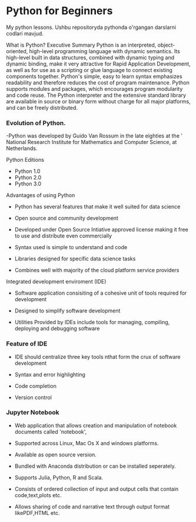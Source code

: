 # Python for Beginners
My python lessons.
Ushbu repositoryda pythonda o'rgangan darslarni codlari mavjud.

What is Python? 
Executive Summary
Python is an interpreted, object-oriented, high-level programming language with dynamic semantics. Its high-level built in data structures, combined with dynamic typing and dynamic binding, make it very attractive for Rapid Application Development, as well as for use as a scripting or glue language to connect existing components together. Python's simple, easy to learn syntax emphasizes readability and therefore reduces the cost of program maintenance. Python supports modules and packages, which encourages program modularity and code reuse. The Python interpreter and the extensive standard library are available in source or binary form without charge for all major platforms, and can be freely distributed.

### Evolution of Python.

 -Python was developed by Guido Van Rossum in the late eighties at the ' National Research Institute       for Mathematics and Computer Science, at Netherlands.

 Python Editions 

  - Python 1.0
  - Python 2.0
  - Python 3.0

Advantages of  using Python

- Python has several features that make it well suited for data science

- Open source and community development 

- Developed under Open Source Intiative approved license making it free to use and      distribute even commercially

- Syntax used is simple to understand and code 

- Libraries designed for specific data science tasks 

- Combines well with majority of the cloud platform service providers

Integrated development enviroment (IDE)

- Software application consisiting of a cohesive unit of tools required for development

- Designed to simplify software development

- Utilities Provided by IDEs include tools for managing, compiling, deploying and debugging software

### Feature of IDE 

- IDE should centralize three key tools nthat form the crux of software development 

- Syntax and error highlighting 

- Code completion 

- Version control

### Jupyter Notebook

- Web application that allows creation and manipulation of notebook documents called 'notebook',

- Supported across Linux, Mac Os X and windows platforms.

- Available as open source version.

- Bundled with Anaconda distribution or can be installed seperately.

- Supports Julia, Python, R and Scala.
 
- Consists of ordered collection of input and output cells that contain code,text,plots etc.

- Allows sharing of code and narrative text through output format likePDF,HTML etc.
